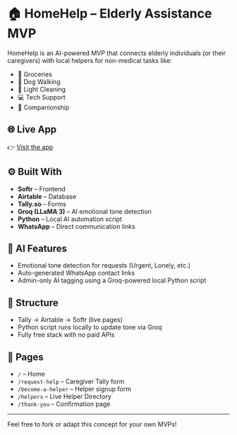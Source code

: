 # 🏠 HomeHelp – Elderly Assistance MVP

HomeHelp is an AI-powered MVP that connects elderly individuals (or their caregivers) with local helpers for non-medical tasks like:

- 🛒 Groceries
- 🐶 Dog Walking
- 🧹 Light Cleaning
- 💻 Tech Support
- 🤝 Companionship

## 🌐 Live App
👉 [Visit the app]([https://your-subdomain.softr.app](https://homehelpmvp.softr.app))

## ⚙️ Built With
- **Softr** – Frontend
- **Airtable** – Database
- **Tally.so** – Forms
- **Groq (LLaMA 3)** – AI emotional tone detection
- **Python** – Local AI automation script
- **WhatsApp** – Direct communication links

## 🤖 AI Features
- Emotional tone detection for requests (Urgent, Lonely, etc.)
- Auto-generated WhatsApp contact links
- Admin-only AI tagging using a Groq-powered local Python script

## 📂 Structure
- Tally → Airtable → Softr (live pages)
- Python script runs locally to update tone via Groq
- Fully free stack with no paid APIs

## 🔗 Pages
- `/` – Home
- `/request-help` – Caregiver Tally form
- `/become-a-helper` – Helper signup form
- `/helpers` – Live Helper Directory
- `/thank-you` – Confirmation page

---

Feel free to fork or adapt this concept for your own MVPs!
